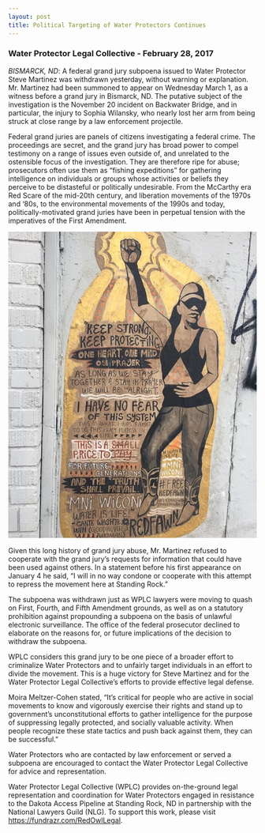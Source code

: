 ```yaml
---
layout: post
title: Political Targeting of Water Protectors Continues
---
```



### Water Protector Legal Collective - February 28, 2017
_BISMARCK, ND_: A federal grand jury subpoena issued to Water Protector Steve Martinez was withdrawn yesterday, without warning or explanation. Mr. Martinez had been summoned to appear on Wednesday March 1, as a witness before a grand jury in Bismarck, ND. The putative subject of the investigation is the November 20 incident on Backwater Bridge, and in particular, the injury to Sophia Wilansky, who nearly lost her arm from being struck at close range by a law enforcement projectile.

Federal grand juries are panels of citizens investigating a federal crime. The proceedings are secret, and the grand jury has broad power to compel testimony on a range of issues even outside of, and unrelated to the ostensible focus of the investigation. They are therefore ripe for abuse; prosecutors often use them as “fishing expeditions” for gathering intelligence on individuals or groups whose activities or beliefs they perceive to be distasteful or politically undesirable. From the McCarthy era Red Scare of the mid-20th century, and liberation movements of the 1970s and ‘80s, to the environmental movements of the 1990s and today, politically-motivated grand juries have been in perpetual tension with the imperatives of the First Amendment.

![staystrong](https://raw.githubusercontent.com/eliawry/antirepressioncrew/master/public/images/keepstrong.jpg)

Given this long history of grand jury abuse, Mr. Martinez refused to cooperate with the grand jury’s requests for information that could have been used against others. In a statement before his first appearance on January 4 he said, “I will in no way condone or cooperate with this attempt to repress the movement here at Standing Rock.”

The subpoena was withdrawn just as WPLC lawyers were moving to quash on First, Fourth, and Fifth Amendment grounds, as well as on a statutory prohibition against propounding a subpoena on the basis of unlawful electronic surveillance. The office of the federal prosecutor declined to elaborate on the reasons for, or future implications of the decision to withdraw the subpoena.

WPLC considers this grand jury to be one piece of a broader effort to criminalize Water Protectors and to unfairly target individuals in an effort to divide the movement. This is a huge victory for Steve Martinez and for the Water Protector Legal Collective’s efforts to provide effective legal defense.

Moira Meltzer-Cohen stated, “It’s critical for people who are active in social movements to know and vigorously exercise their rights and stand up to government’s unconstitutional efforts to gather intelligence for the purpose of suppressing legally protected, and socially valuable activity. When people recognize these state tactics and push back against them, they can be successful.”

Water Protectors who are contacted by law enforcement or served a subpoena are encouraged to contact the Water Protector Legal Collective for advice and representation.

Water Protector Legal Collective (WPLC) provides on-the-ground legal representation and coordination for Water Protectors engaged in resistance to the Dakota Access Pipeline at Standing Rock, ND in partnership with the National Lawyers Guild (NLG). To support this work, please visit https://fundrazr.com/RedOwlLegal.
